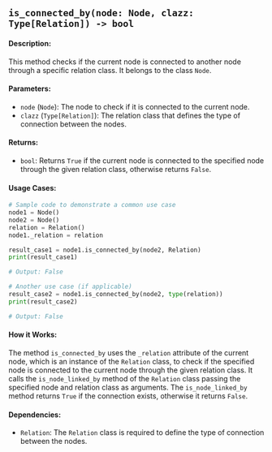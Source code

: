 ## `is_connected_by(node: Node, clazz: Type[Relation]) -> bool`

#### Description:
This method checks if the current node is connected to another node through a specific relation class. It belongs to the class `Node`.

#### Parameters:
- `node` (`Node`): The node to check if it is connected to the current node.
- `clazz` (`Type[Relation]`): The relation class that defines the type of connection between the nodes.

#### Returns:
- `bool`: Returns `True` if the current node is connected to the specified node through the given relation class, otherwise returns `False`.

#### Usage Cases:

```python
# Sample code to demonstrate a common use case
node1 = Node()
node2 = Node()
relation = Relation()
node1._relation = relation

result_case1 = node1.is_connected_by(node2, Relation)
print(result_case1)

# Output: False

# Another use case (if applicable)
result_case2 = node1.is_connected_by(node2, type(relation))
print(result_case2)

# Output: False
```

#### How it Works:
The method `is_connected_by` uses the `_relation` attribute of the current node, which is an instance of the `Relation` class, to check if the specified node is connected to the current node through the given relation class. It calls the `is_node_linked_by` method of the `Relation` class passing the specified node and relation class as arguments. The `is_node_linked_by` method returns `True` if the connection exists, otherwise it returns `False`.

#### Dependencies:
- `Relation`: The `Relation` class is required to define the type of connection between the nodes.